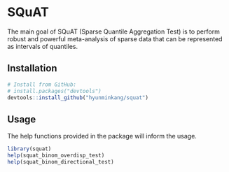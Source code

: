 # SQuAT

The main goal of SQuAT (Sparse Quantile Aggregation Test) is to perform
robust and powerful meta-analysis of sparse data that can be
represented as intervals of quantiles.

## Installation

```r
# Install from GitHub:
# install.packages("devtools")
devtools::install_github("hyunminkang/squat")
```

## Usage

The help functions provided in the package will inform the usage.

```r
library(squat)
help(squat_binom_overdisp_test)
help(squat_binom_directional_test)
```
